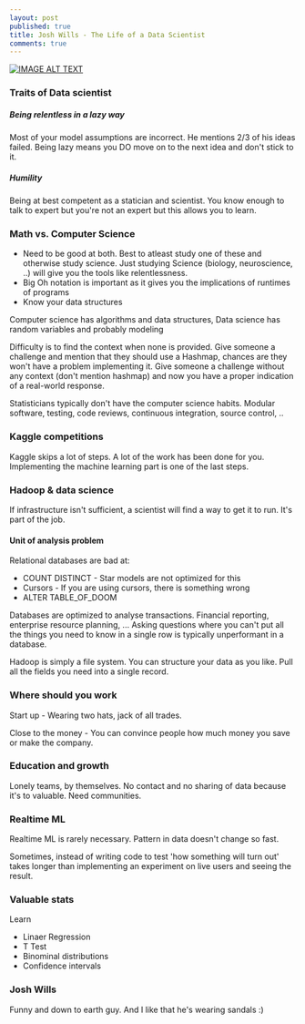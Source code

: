 ```yaml
---
layout: post
published: true
title: Josh Wills - The Life of a Data Scientist
comments: true
---
```


[![IMAGE ALT TEXT](http://img.youtube.com/vi/h9vQIPfe2uU/0.jpg)](https://www.youtube.com/watch?v=h9vQIPfe2uU "Airbnb Tech Talk: Josh Wills - The Life of a Data Scientist")

### Traits of Data scientist

##### Being relentless in a lazy way

Most of your model assumptions are incorrect. He mentions 2/3 of his ideas failed. Being lazy means you DO move on to the next idea and don't stick to it.

##### Humility

Being at best competent as a statician and  scientist. You know enough to talk to expert but you're not an expert but this allows you to learn.

### Math vs. Computer Science

* Need to be good at both. Best to atleast study one of these and otherwise study science. Just studying Science (biology, neuroscience, ..) will give you the tools like relentlessness. 
* Big Oh notation is important as it gives you the implications of runtimes of programs
* Know your data structures

Computer science has algorithms and data structures, Data science has random variables and probably modeling

Difficulty is to find the context when none is provided. Give someone a challenge and mention that they should use a Hashmap, chances are they won't have a problem implementing it. Give someone a challenge without any context (don't mention hashmap) and now you have a proper indication of a real-world response.

Statisticians typically don't have the computer science habits. Modular software, testing, code reviews, continuous integration, source control, ..

### Kaggle competitions

Kaggle skips a lot of steps. A lot of the work has been done for you. Implementing the machine learning part is one of the last steps.

### Hadoop & data science

If infrastructure isn't sufficient, a scientist will find a way to get it to run. It's part of the job. 

#### Unit of analysis problem

Relational databases are bad at:

* COUNT DISTINCT - Star models are not optimized for this 
* Cursors - If you are using cursors, there is something wrong
* ALTER TABLE_OF_DOOM

Databases are optimized to analyse transactions. Financial reporting, enterprise resource planning, ... Asking questions where you can't put all the things you need to know in a single row is typically unperformant in a database.

Hadoop is simply a file system. You can structure your data as you like. Pull all the fields you need into a single record.

### Where should you work

Start up - Wearing two hats, jack of all trades.

Close to the money - You can convince people how much money you save or make the company. 

### Education and growth

Lonely teams, by themselves. No contact and no sharing of data because it's to valuable. Need communities.

### Realtime ML 

Realtime ML is rarely necessary. Pattern in data doesn't change so fast.

Sometimes, instead of writing code to test 'how something will turn out' takes longer than implementing an experiment on live users and seeing the result.

### Valuable stats

Learn 

* Linaer Regression
* T Test 
* Binominal distributions
* Confidence intervals

### Josh Wills

Funny and down to earth guy. And I like that he's wearing sandals :) 